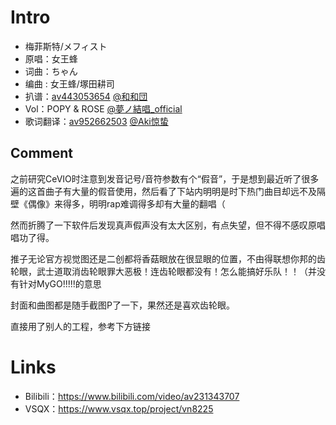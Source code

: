 # Intro
- 梅菲斯特/メフィスト
- 原唱：女王蜂
- 词曲：ちゃん
- 编曲 : 女王蜂/塚田耕司
- 扒谱：[av443053654](https://www.bilibili.com/video/av443053654) [@和和団](https://space.bilibili.com/433294023)
- Vol：POPY & ROSE [@夢ノ結唱_official](https://space.bilibili.com/3493083838679536)
- 歌词翻译：[av952662503](https://www.bilibili.com/video/av952662503) [@Aki惊蛰](https://space.bilibili.com/15319615)

## Comment
之前研究CeVIO时注意到发音记号/音符参数有个“假音”，于是想到最近听了很多遍的这首曲子有大量的假音使用，然后看了下站内明明是时下热门曲目却远不及隔壁《偶像》来得多，明明rap难调得多却有大量的翻唱（

然而折腾了一下软件后发现真声假声没有太大区别，有点失望，但不得不感叹原唱唱功了得。


推子无论官方视觉图还是二创都将香菇眼放在很显眼的位置，不由得联想你邦的齿轮眼，武士道取消齿轮眼罪大恶极！连齿轮眼都没有！怎么能搞好乐队！！（并没有针对MyGO!!!!!的意思

封面和曲图都是随手截图P了一下，果然还是喜欢齿轮眼。

直接用了别人的工程，参考下方链接

# Links
* Bilibili：https://www.bilibili.com/video/av231343707
* VSQX：https://www.vsqx.top/project/vn8225
